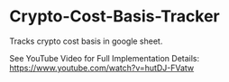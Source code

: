 # Crypto-Cost-Basis-Tracker
Tracks crypto cost basis in google sheet.

See YouTube Video for Full Implementation Details: https://www.youtube.com/watch?v=hutDJ-FVatw
